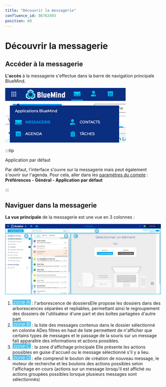```yaml
---
title: "Découvrir la messagerie"
confluence_id: 86762493
position: 60
---
```

# Découvrir la messagerie


## Accéder à la messagerie

**L'accès** à la messagerie s'effectue dans la barre de navigation principale BlueMind.

![](../../attachments/86762493/86764385.png)


:::tip

Application par défaut

Par défaut, l'interface s'ouvre sur la messagerie mais peut également s'ouvrir sur l'agenda. Pour cela, aller dans les [paramètres du compte](/Guide_de_l_utilisateur/Paramétrer_le_compte_utilisateur/) : **Préférences - Général - Application par défaut**

:::


## Naviguer dans la messagerie

**La vue principale** de la messagerie est une vue en 3 colonnes :

![](../../attachments/86762493/86764384.png)


1. ![](../../attachments/86762493/86764389.png) : l'arborescence de dossiersElle propose les dossiers dans des arborescences séparées et repliables, permettant ainsi le regroupement des dossiers de l'utilisateur d'une part et des boîtes partagées d'autre part.
2. ![](../../attachments/86762493/86764388.png) : la liste des messages contenus dans le dossier sélectionné en colonne ADes filtres en haut de liste permettent de n'afficher que certains types de messages et le passage de la souris sur un message fait apparaître des informations et actions possibles.
3. ![](../../attachments/86762493/86764387.png)  : la zone d'affichage principale Elle présente les actions possibles en guise d'accueil ou le message sélectionné s'il y a lieu.
4. ![](../../attachments/86762493/86764386.png)  : elle comprend le bouton de création de nouveau message, le moteur de recherche et les boutons des actions possibles selon l'affichage en cours (actions sur un message lorsqu'il est affiché ou actions groupées possibles lorsque plusieurs messages sont sélectionnés)


